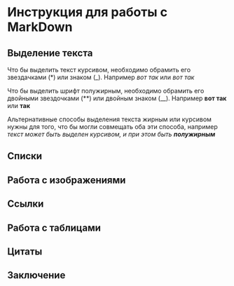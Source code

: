 # Инструкция для работы с MarkDown

## Выделение текста

Что бы выделить текст курсивом, необходимо обрамить его звездачками (*) или знаком (_). Например *вот так* или _вот так_

Что бы выделить шрифт полужирным, необходимо обрамить его двойными звездочками (**) или двойным знаком (__). Например **вот так** или __так__

Альтернативные способы выделения текста жирным или курсивом нужны для того, что бы могли совмещать оба эти способа, например _текст может быть выделен курсивом, и при этом быть **полужирным**_
## Списки

## Работа с изображениями

## Ссылки

## Работа с таблицами

## Цитаты

## Заключение

